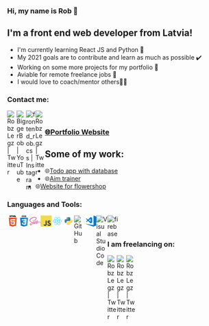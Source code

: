 ### Hi, my name is Rob 👋

## I'm a front end web developer from Latvia!

- I'm currently learning React JS and Python 🐍
- My 2021 goals are to contribute and learn as much as possible ✔️
- Working on some more projects for my portfolio 👷
- Aviable for remote freelance jobs 💼
- I would love to coach/mentor others👨‍🏫

### Contact me:

[<img align="left" alt="RobzLegz | Twitter" width="22px" src="https://image.flaticon.com/icons/png/512/174/174857.png" />][linkedin]
[<img align="left" alt="BiggerBob | YouTube" width="22px" src="https://image.flaticon.com/icons/png/128/1384/1384060.png" />][youtube]
[<img align="left" alt="frontend_rob.css | Instagram" width="22px" src="https://i.pinimg.com/originals/34/ad/a1/34ada1638ef7bef370e593e45e2cd29a.png" />][instagram]
[<img align="left" alt="RobzLegz | Twitter" width="22px" src="https://icon-library.com/images/twitter-svg-icon/twitter-svg-icon-28.jpg" />][twitter]


<br />

[<h3 text-decoration="none">🌐Portfolio Website</h3>][portfolio]

## Some of my work:

-  🌐[Todo app with database]
-  🌐[Aim trainer]
-  🌐[Website for flowershop]


### Languages and Tools:


[<img align="left" alt="HTML5" width="26px" src="https://raw.githubusercontent.com/github/explore/80688e429a7d4ef2fca1e82350fe8e3517d3494d/topics/html/html.png" />][instagram]
[<img align="left" alt="CSS3" width="26px" src="https://raw.githubusercontent.com/github/explore/80688e429a7d4ef2fca1e82350fe8e3517d3494d/topics/css/css.png" />][instagram]
[<img align="left" alt="Sass" width="26px" src="https://raw.githubusercontent.com/github/explore/80688e429a7d4ef2fca1e82350fe8e3517d3494d/topics/sass/sass.png" />][instagram]
[<img align="left" alt="JavaScript" width="26px" src="https://raw.githubusercontent.com/github/explore/80688e429a7d4ef2fca1e82350fe8e3517d3494d/topics/javascript/javascript.png" />][instagram]
[<img align="left" alt="React" width="26px" src="https://raw.githubusercontent.com/github/explore/80688e429a7d4ef2fca1e82350fe8e3517d3494d/topics/react/react.png" />][react]
[<img align="left" alt="Python" width="26px" src="https://raw.githubusercontent.com/github/explore/80688e429a7d4ef2fca1e82350fe8e3517d3494d/topics/python/python.png" />][instagram]
[<img align="left" alt="GitHub" width="26px" src="https://upload.wikimedia.org/wikipedia/commons/thumb/3/3f/Git_icon.svg/1024px-Git_icon.svg.png" />][github]
[<img align="left" alt="Visual Studio Code" width="26px" src="https://raw.githubusercontent.com/github/explore/80688e429a7d4ef2fca1e82350fe8e3517d3494d/topics/visual-studio-code/visual-studio-code.png" />][instagram]
[<img align="left" alt="Visual Studio Code" width="26px" src="https://upload.wikimedia.org/wikipedia/commons/thumb/5/59/Visual_Studio_Icon_2019.svg/1200px-Visual_Studio_Icon_2019.svg.png" />][instagram]
<img align="left" alt="firebase" width="26px" src="https://img.icons8.com/color/452/firebase.png"/>

<br />
<br />

### I am freelancing on:
[<img align="left" alt="RobzLegz | Twitter" width="22px" src="https://icons.iconarchive.com/icons/papirus-team/papirus-apps/512/upwork-icon.png" />][upwork]
[<img align="left" alt="RobzLegz | Twitter" width="22px" src="https://s23.q4cdn.com/749308338/files/doc_news/archive/FIV_Logo.png" />][linkedin]
[<img align="left" alt="RobzLegz | Twitter" width="22px" src="https://image.flaticon.com/icons/png/512/174/174857.png" />][linkedin]

[github]: https://github.com/RobzLegz
[youtube]: https://www.youtube.com/channel/UClylM3NxOVUwd3LokzTzBFw
[instagram]: https://www.instagram.com/robzlegz/
[twitter]: https://twitter.com/RobzLegz
[react]: https://www.youtube.com/watch?v=zEGRFLCiWHY&list=PLy6hXK8bGyoJYQlFYsn-Aka3Fp-zqwxUS
[portfolio]: https://robdeveloperportfolio.herokuapp.com/
[Todo app with database]: https://python-flask-todo-app.herokuapp.com/
[Aim trainer]: https://speed-aim-trainer.netlify.app
[Website for flowershop]: https://karkade.netlify.app
[linkedin]: https://www.linkedin.com/in/roberts-legzdins-438254206/
[upwork]: https://www.upwork.com/freelancers/~013cb2b6d9115efcfb
